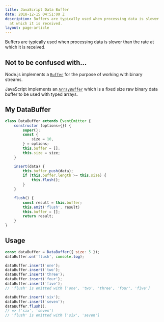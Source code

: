 ```yaml
---
title: JavaScript Data Buffer
date: 2018-12-15 04:51:00 Z
description: Buffers are typically used when processing data is slower than the rate
  at which it is received.
layout: page-article
---
```


Buffers are typically used when processing data is slower than the rate at which it is received.

## Not to be confused with...

Node.js implements a [`Buffer`](https://nodejs.org/api/buffer.html) for the purpose of working with binary streams.

JavaScript implements an [`ArrayBuffer`](https://developer.mozilla.org/en-US/docs/Web/JavaScript/Reference/Global_Objects/ArrayBuffer) which is a fixed size raw binary data buffer to be used with typed arrays.

## My DataBuffer

```js
class DataBuffer extends EventEmitter {
    constructor (options={}) {
        super();
        const {
            size = 10,
        } = options;
        this.buffer = [];
        this.size = size;
    }

    insert(data) {
        this.buffer.push(data);
        if (this.buffer.length >= this.size) {
            this.flush();
        }
    }

    flush() {
        const result = this.buffer;
        this.emit('flush', result)
        this.buffer = [];
        return result;
    }
}
```

## Usage

```js
const dataBuffer = DataBuffer({ size: 5 });
dataBuffer.on('flush', console.log);

dataBuffer.insert('one');
dataBuffer.insert('two');
dataBuffer.insert('three');
dataBuffer.insert('four');
dataBuffer.insert('five');
// 'flush' is emitted with ['one', 'two', 'three', 'four', 'five']

dataBuffer.insert('six');
dataBuffer.insert('seven');
dataBuffer.flush();
// => ['six', 'seven']
// 'flush' is emitted with ['six', 'seven']
```